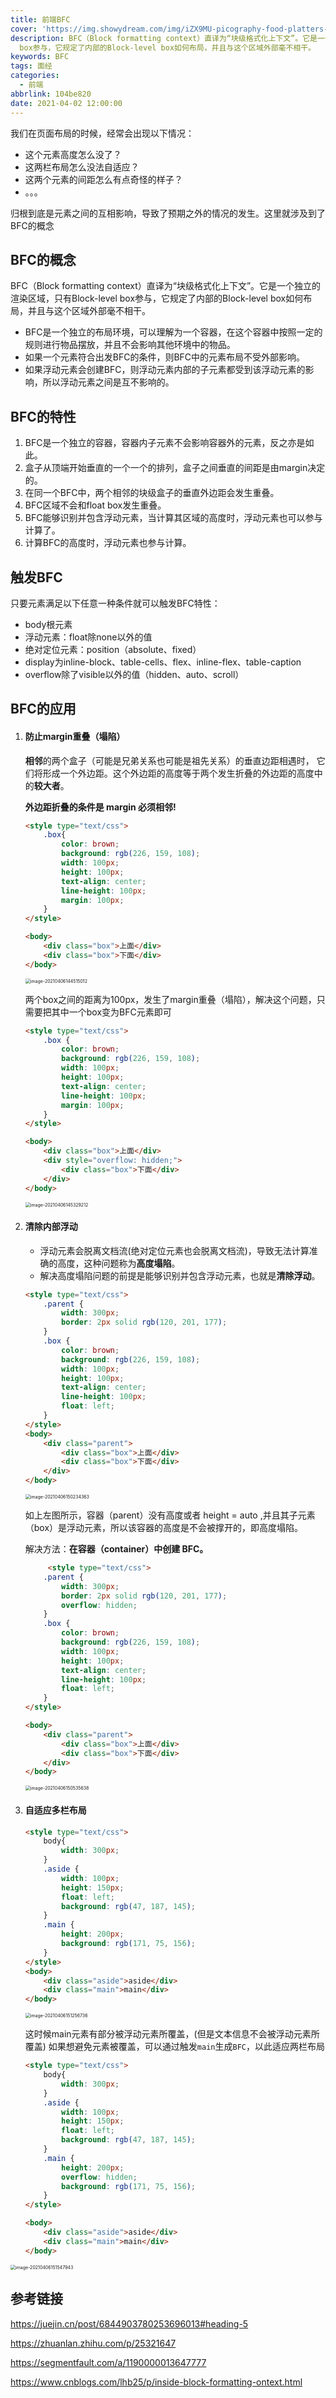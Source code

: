 ```yaml
---
title: 前端BFC
cover: 'https://img.showydream.com/img/iZX9MU-picography-food-platters-beach-restaurant-small-768x512.jpg'
description: BFC（Block formatting context）直译为“块级格式化上下文”。它是一个独立的渲染区域，只有Block-level
  box参与，它规定了内部的Block-level box如何布局，并且与这个区域外部毫不相干。
keywords: BFC
tags: 面经
categories:
  - 前端
abbrlink: 104be820
date: 2021-04-02 12:00:00
---
```




我们在页面布局的时候，经常会出现以下情况：

- 这个元素高度怎么没了？
- 这两栏布局怎么没法自适应？
- 这两个元素的间距怎么有点奇怪的样子？
- 。。。

归根到底是元素之间的互相影响，导致了预期之外的情况的发生。这里就涉及到了BFC的概念

## BFC的概念

 BFC（Block formatting context）直译为“块级格式化上下文”。它是一个独立的渲染区域，只有Block-level box参与，它规定了内部的Block-level box如何布局，并且与这个区域外部毫不相干。

- BFC是一个独立的布局环境，可以理解为一个容器，在这个容器中按照一定的规则进行物品摆放，并且不会影响其他环境中的物品。
- 如果一个元素符合出发BFC的条件，则BFC中的元素布局不受外部影响。
- 如果浮动元素会创建BFC，则浮动元素内部的子元素都受到该浮动元素的影响，所以浮动元素之间是互不影响的。

## BFC的特性

1. BFC是一个独立的容器，容器内子元素不会影响容器外的元素，反之亦是如此。
2. 盒子从顶端开始垂直的一个一个的排列，盒子之间垂直的间距是由margin决定的。
3. 在同一个BFC中，两个相邻的块级盒子的垂直外边距会发生重叠。
4. BFC区域不会和float box发生重叠。
5. BFC能够识别并包含浮动元素，当计算其区域的高度时，浮动元素也可以参与计算了。
6. 计算BFC的高度时，浮动元素也参与计算。

## 触发BFC

只要元素满足以下任意一种条件就可以触发BFC特性：

- body根元素
- 浮动元素：float除none以外的值
- 绝对定位元素：position（absolute、fixed）
- display为inline-block、table-cells、flex、inline-flex、table-caption
- overflow除了visible以外的值（hidden、auto、scroll）

## BFC的应用

1. #### 防止margin重叠（塌陷）

   **相邻**的两个盒子（可能是兄弟关系也可能是祖先关系）的垂直边距相遇时， 它们将形成一个外边距。这个外边距的高度等于两个发生折叠的外边距的高度中的**较大者**。

   **外边距折叠的条件是 margin 必须相邻!**

   ```html
   <style type="text/css">
       .box{
           color: brown;
           background: rgb(226, 159, 108);
           width: 100px;
           height: 100px;
           text-align: center;
           line-height: 100px;
           margin: 100px;
       }
   </style>
   
   <body>
       <div class="box">上面</div>
       <div class="box">下面</div>
   </body>
   ```

   <img src="https://img.showydream.com/img/eeQvIh-image-20210406144515012.png" alt="image-20210406144515012" style="zoom:50%;" />

   两个box之间的距离为100px，发生了margin重叠（塌陷），解决这个问题，只需要把其中一个box变为BFC元素即可

   ```html
   <style type="text/css">
       .box {
           color: brown;
           background: rgb(226, 159, 108);
           width: 100px;
           height: 100px;
           text-align: center;
           line-height: 100px;
           margin: 100px;
       }
   </style>
   
   <body>
       <div class="box">上面</div>
       <div style="overflow: hidden;">
           <div class="box">下面</div>
       </div>
   </body>
   ```

   <img src="https://img.showydream.com/img/sABvEs-image-20210406145329212.png" alt="image-20210406145329212" style="zoom:50%;" />

   

2. #### 清除内部浮动

   - 浮动元素会脱离文档流(绝对定位元素也会脱离文档流)，导致无法计算准确的高度，这种问题称为**高度塌陷**。
   - 解决高度塌陷问题的前提是能够识别并包含浮动元素，也就是**清除浮动**。

   ```html
   <style type="text/css">
       .parent {
           width: 300px;
           border: 2px solid rgb(120, 201, 177);
       }
       .box {
           color: brown;
           background: rgb(226, 159, 108);
           width: 100px;
           height: 100px;
           text-align: center;
           line-height: 100px;
           float: left;
       }
   </style>
   <body>
       <div class="parent">
           <div class="box">上面</div>
           <div class="box">下面</div>
       </div>
   </body>
   ```

   <img src="https://img.showydream.com/img/UkhPhY-image-20210406150234363.png" alt="image-20210406150234363" style="zoom:50%;" />

   如上左图所示，容器（parent）没有高度或者 height = auto ,并且其子元素（box）是浮动元素，所以该容器的高度是不会被撑开的，即高度塌陷。

   解决方法：**在容器（container）中创建 BFC。**

   ```html
		<style type="text/css">
       .parent {
           width: 300px;
           border: 2px solid rgb(120, 201, 177);
           overflow: hidden;
       }
       .box {
           color: brown;
           background: rgb(226, 159, 108);
           width: 100px;
           height: 100px;
           text-align: center;
           line-height: 100px;
           float: left;
       }
   </style>

   <body>
       <div class="parent">
           <div class="box">上面</div>
           <div class="box">下面</div>
       </div>
   </body>
   ```
   
   <img src="https://img.showydream.com/img/dKS7cW-image-20210406150535638.png" alt="image-20210406150535638" style="zoom:50%;" />

3. #### 自适应多栏布局

   ```html
   <style type="text/css">
       body{
           width: 300px;
       }
       .aside {
           width: 100px;
           height: 150px;
           float: left;
           background: rgb(47, 187, 145);
       }
       .main {
           height: 200px;
           background: rgb(171, 75, 156);
       }
   </style>
   <body>
       <div class="aside">aside</div>
       <div class="main">main</div>
   </body>
   ```

   <img src="https://img.showydream.com/img/7OF8JS-image-20210406151256736.png" alt="image-20210406151256736" style="zoom:50%;"/>

   这时候main元素有部分被浮动元素所覆盖，(但是文本信息不会被浮动元素所覆盖) 如果想避免元素被覆盖，可以通过触发`main`生成`BFC`，以此适应两栏布局

   ```html
   <style type="text/css">
       body{
           width: 300px;
       }
       .aside {
           width: 100px;
           height: 150px;
           float: left;
           background: rgb(47, 187, 145);
       }
       .main {
           height: 200px;
           overflow: hidden;
           background: rgb(171, 75, 156);
       }
   </style>
   
   <body>
       <div class="aside">aside</div>
       <div class="main">main</div>
   </body>
   ```

<img src="https://img.showydream.com/img/z1IwLr-image-20210406151547943.png" alt="image-20210406151547943" style="zoom:50%;" />



## 参考链接

https://juejin.cn/post/6844903780253696013#heading-5

https://zhuanlan.zhihu.com/p/25321647

https://segmentfault.com/a/1190000013647777

https://www.cnblogs.com/lhb25/p/inside-block-formatting-ontext.html
